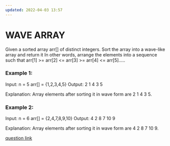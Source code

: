 ```yaml
---
updated: 2022-04-03 13:57
---
```

# WAVE ARRAY


Given a sorted array arr[] of distinct integers. Sort the array into a wave-like array and return it
In other words, arrange the elements into a sequence such that arr[1] >= arr[2] <= arr[3] >= arr[4] <= arr[5].....

### Example 1:

Input:
n = 5
arr[] = {1,2,3,4,5}
Output: 2 1 4 3 5

Explanation: Array elements after 
sorting it in wave form are 
2 1 4 3 5.

### Example 2:

Input:
n = 6
arr[] = {2,4,7,8,9,10}
Output: 4 2 8 7 10 9

Explanation: Array elements after 
sorting it in wave form are 
4 2 8 7 10 9.

 [question link](https://practice.geeksforgeeks.org/problems/wave-array-1587115621/1)

